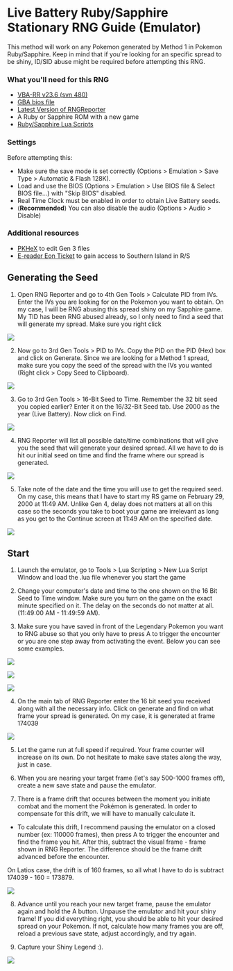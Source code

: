 # Live Battery Ruby/Sapphire Stationary RNG Guide (Emulator)

This method will work on any Pokemon generated by Method 1 in Pokemon Ruby/Sapphire. Keep in mind that if you're looking for an specific spread to be shiny, ID/SID abuse might be required before attempting this RNG.

### What you'll need for this RNG
  - [VBA-RR v23.6 (svn 480)](https://code.google.com/archive/p/vba-rerecording/downloads)
  - [GBA bios file](https://encrypted.google.com/search?hl=en&q=gba%20bios)
  - [Latest Version of RNGReporter](https://ci.appveyor.com/project/Admiral-Fish/rngreporter/build/artifacts)
  - A Ruby or Sapphire ROM with a new game
  - [Ruby/Sapphire Lua Scripts](https://projectpokemon.org/home/forums/topic/15187-gen-3-lua-scripts/)
  
### Settings
Before attempting this:
  - Make sure the save mode is set correctly (Options > Emulation > Save Type > Automatic & Flash 128K).
  - Load and use the BIOS (Options > Emulation > Use BIOS file & Select BIOS file...) with "Skip BIOS" disabled.
  - Real Time Clock must be enabled in order to obtain Live Battery seeds.
  - (**Recommended**) You can also disable the audio (Options > Audio > Disable)
  
### Additional resources
  - [PKHeX](https://projectpokemon.org/home/forums/topic/29182-pkhex-gen-1-7-savpkm-editor/) to edit Gen 3 files
  - [E-reader Eon Ticket](https://digiex.net/threads/pokemon-gen3-e-reader-eon-ticket-save-file-download-ready-to-distribute-on-emulator.15233/) to gain access to Southern Island in R/S
  
## Generating the Seed

1. Open RNG Reporter and go to 4th Gen Tools > Calculate PID from IVs. Enter the IVs you are looking for on the Pokemon you want to obtain. On my case, I will be RNG abusing this spread shiny on my Sapphire game. My TID has been RNG abused already, so I only need to find a seed that will generate my spread. Make sure you right click

![](https://imgur.com/sMVmoEL)

2. Now go to 3rd Gen Tools > PID to IVs. Copy the PID on the PID (Hex) box and click on Generate. Since we are looking for a Method 1 spread, make sure you copy the seed of the spread with the IVs you wanted (Right click > Copy Seed to Clipboard).

![](https://imgur.com/6ctxV0s)

3. Go to 3rd Gen Tools > 16-Bit Seed to Time. Remember the 32 bit seed you copied earlier? Enter it on the 16/32-Bit Seed tab. Use 2000 as the year (Live Battery). Now click on Find.

![](https://imgur.com/QDnLotW)

4. RNG Reporter will list all possible date/time combinations that will give you the seed that will generate your desired spread. All we have to do is hit our initial seed on time and find the frame where our spread is generated.

![](https://imgur.com/ZvNlh18)

5. Take note of the date and the time you will use to get the required seed. On my case, this means that I have to start my RS game on February 29, 2000 at 11:49 AM. Unlike Gen 4, delay does not matters at all on this case so the seconds you take to boot your game are irrelevant as long as you get to the Continue screen at 11:49 AM on the specified date.

![](https://imgur.com/WvGlXbQ)

## Start

1. Launch the emulator, go to Tools > Lua Scripting > New Lua Script Window and load the .lua file whenever you start the game

2. Change your computer's date and time to the one shown on the 16 Bit Seed to Time window. Make sure you turn on the game on the exact minute specified on it. The delay on the seconds do not matter at all. (11:49:00 AM - 11:49:59 AM).

3. Make sure you have saved in front of the Legendary Pokemon you want to RNG abuse so that you only have to press A to trigger the encounter or you are one step away from activating the event. Below you can see some examples.

![](https://imgur.com/WvGlXbQ)

![](https://imgur.com/dK6oPuq)

![](https://imgur.com/sC2HFKW)

4. On the main tab of RNG Reporter enter the 16 bit seed you received along with all the necessary info. Click on generate and find on what frame your spread is generated. On my case, it is generated at frame 174039

![](https://imgur.com/V0Coe70)

5. Let the game run at full speed if required. Your frame counter will increase on its own. Do not hesitate to make save states along the way, just in case.

6. When you are nearing your target frame (let's say 500-1000 frames off), create a new save state and pause the emulator.

7. There is a frame drift that occures between the moment you initiate combat and the moment the Pokémon is generated. In order to compensate for this drift, we will have to manually calculate it.
  - To calculate this drift, I recommend pausing the emulator on a closed number (ex: 110000 frames), then press A to trigger the encounter and find the frame you hit. After this, subtract the visual frame - frame shown in RNG Reporter. The difference should be the frame drift advanced before the encounter.

On Latios case, the drift is of 160 frames, so all what I have to do is subtract 174039 - 160 = 173879.

![](https://imgur.com/DfF6465)

8. Advance until you reach your new target frame, pause the emulator again and hold the A button. Unpause the emulator and hit your shiny frame! If you did everything right, you should be able to hit your desired spread on your Pokemon. If not, calculate how many frames you are off, reload a previous save state, adjust accordingly, and try again.

9. Capture your Shiny Legend :).

![](https://imgur.com/7oXdJT5)
